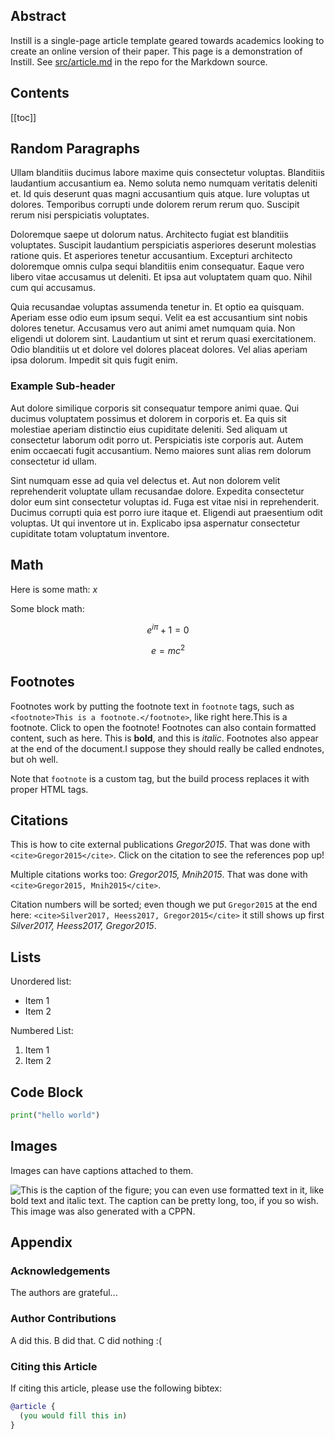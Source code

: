 ## Abstract

Instill is a single-page article template geared towards academics looking to
create an online version of their paper. This page is a demonstration of
Instill. See
[src/article.md](https://github.com/btjanaka/instill/blob/master/src/article.md)
in the repo for the Markdown source.

## Contents

[[toc]]

## Random Paragraphs

Ullam blanditiis ducimus labore maxime quis consectetur voluptas. Blanditiis
laudantium accusantium ea. Nemo soluta nemo numquam veritatis deleniti et. Id
quis deserunt quas magni accusantium quis atque. Iure voluptas ut dolores.
Temporibus corrupti unde dolorem rerum rerum quo. Suscipit rerum nisi
perspiciatis voluptates.

Doloremque saepe ut dolorum natus. Architecto fugiat est blanditiis voluptates.
Suscipit laudantium perspiciatis asperiores deserunt molestias ratione quis. Et
asperiores tenetur accusantium. Excepturi architecto doloremque omnis culpa
sequi blanditiis enim consequatur. Eaque vero libero vitae accusamus ut
deleniti. Et ipsa aut voluptatem quam quo. Nihil cum qui accusamus.

Quia recusandae voluptas assumenda tenetur in. Et optio ea quisquam. Aperiam
esse odio eum ipsum sequi. Velit ea est accusantium sint nobis dolores tenetur.
Accusamus vero aut animi amet numquam quia. Non eligendi ut dolorem sint.
Laudantium ut sint et rerum quasi exercitationem. Odio blanditiis ut et dolore
vel dolores placeat dolores. Vel alias aperiam ipsa dolorum. Impedit sit quis
fugit enim.

### Example Sub-header

Aut dolore similique corporis sit consequatur tempore animi quae. Qui ducimus
voluptatem possimus et dolorem in corporis et. Ea quis sit molestiae aperiam
distinctio eius cupiditate deleniti. Sed aliquam ut consectetur laborum odit
porro ut. Perspiciatis iste corporis aut. Autem enim occaecati fugit
accusantium. Nemo maiores sunt alias rem dolorum consectetur id ullam.

Sint numquam esse ad quia vel delectus et. Aut non dolorem velit reprehenderit
voluptate ullam recusandae dolore. Expedita consectetur dolor eum sint
consectetur voluptas id. Fuga est vitae nisi in reprehenderit. Ducimus corrupti
quia est porro iure itaque et. Eligendi aut praesentium odit voluptas. Ut qui
inventore ut in. Explicabo ipsa aspernatur consectetur cupiditate totam
voluptatum inventore.

## Math

Here is some math: $x$

Some block math:

$$e^{i\pi} + 1 = 0$$

$$e = mc^2$$

## Footnotes

Footnotes work by putting the footnote text in `footnote` tags, such as
`<footnote>This is a footnote.</footnote>`, like right here.<footnote>This is a
footnote.</footnote> Click to open the footnote! Footnotes can also contain
formatted content, such as here. <footnote>This is **bold**, and this is
_italic_.</footnote> Footnotes also appear at the end of the
document.<footnote>I suppose they should really be called endnotes, but oh
well.</footnote>

Note that `footnote` is a custom tag, but the build process replaces it with
proper HTML tags.

## Citations

This is how to cite external publications <cite>Gregor2015</cite>. That was done
with `<cite>Gregor2015</cite>`. Click on the citation to see the references pop
up!

Multiple citations works too: <cite>Gregor2015, Mnih2015</cite>. That was done
with `<cite>Gregor2015, Mnih2015</cite>`.

Citation numbers will be sorted; even though we put `Gregor2015` at the end
here: `<cite>Silver2017, Heess2017, Gregor2015</cite>` it still shows up first
<cite>Silver2017, Heess2017, Gregor2015</cite>.

## Lists

Unordered list:

- Item 1
- Item 2

Numbered List:

1. Item 1
1. Item 2

## Code Block

```python
print("hello world")
```

## Images

Images can have captions attached to them.

![This is the caption of the figure; you can even use formatted text in it, like
**bold** text and _italic_ text. The caption can be pretty long, too, if you so
wish. This image was also generated with a CPPN.](assets/img/cppn-rgb.jpg)

## Appendix

### Acknowledgements

The authors are grateful...

### Author Contributions

A did this. B did that. C did nothing :(

### Citing this Article

If citing this article, please use the following bibtex:

```bibtex
@article {
  (you would fill this in)
}
```
